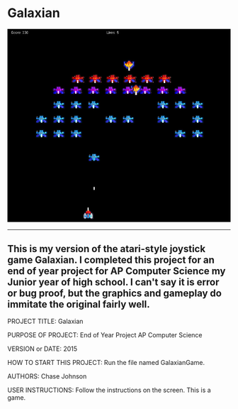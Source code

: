 # Galaxian

![alt text](https://github.com/chasejohnson3/Galaxian/blob/master/Galaxian.jpg)

------------------------------------------------------------------------
This is my version of the atari-style joystick game Galaxian.  I completed this
project for an end of year project for AP Computer Science my Junior year of 
high school.  I can't say it is error or bug proof, but the graphics and gameplay
do immitate the original fairly well.
------------------------------------------------------------------------

PROJECT TITLE: Galaxian

PURPOSE OF PROJECT: End of Year Project AP Computer Science

VERSION or DATE: 2015

HOW TO START THIS PROJECT:  Run the file named GalaxianGame.

AUTHORS: Chase Johnson

USER INSTRUCTIONS: Follow the instructions on the screen.  This is a game.
